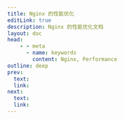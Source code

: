 ```yaml
---
title: Nginx 的性能优化
editLink: true
description: Nginx 的性能优化文档
layout: doc
head:
    - - meta
      - name: keywords
        content: Nginx, Performance
outline: deep
prev:
  text:
  link:
next:
  text:
  link:
---
```

